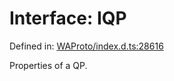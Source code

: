 # Interface: IQP

Defined in: [WAProto/index.d.ts:28616](https://github.com/Fokusdotid/Baileys/blob/982cc5b3c62bfc7b56d2f8f8427b6c1a2dda856f/WAProto/index.d.ts#L28616)

Properties of a QP.
